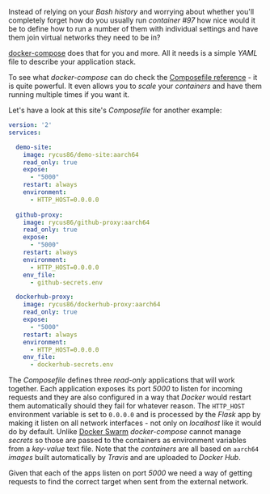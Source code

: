 Instead of relying on your *Bash history* and worrying about whether you'll
completely forget how do you usually run *container #97* how nice would it be
to define how to run a number of them with individual settings and have them
join virtual networks they need to be in?

[docker-compose](https://docs.docker.com/compose/) does that for you and more.
All it needs is a simple *YAML* file to describe your application stack.

To see what *docker-compose* can do check the 
[Composefile reference](https://docs.docker.com/compose/compose-file/) - it is quite powerful.
It even allows you to *scale* your *containers* and have them running multiple
times if you want it.

Let's have a look at this site's *Composefile* for another example:
```yaml
version: '2'
services:

  demo-site:
    image: rycus86/demo-site:aarch64
    read_only: true
    expose:
      - "5000"
    restart: always
    environment:
      - HTTP_HOST=0.0.0.0
  
  github-proxy:
    image: rycus86/github-proxy:aarch64
    read_only: true
    expose:
      - "5000"
    restart: always
    environment:
      - HTTP_HOST=0.0.0.0
    env_file:
      - github-secrets.env

  dockerhub-proxy:
    image: rycus86/dockerhub-proxy:aarch64
    read_only: true
    expose:
      - "5000"
    restart: always
    environment:
      - HTTP_HOST=0.0.0.0
    env_file:
      - dockerhub-secrets.env
```

The *Composefile* defines three *read-only* applications that will work together.
Each application exposes its port *5000* to listen for incoming requests and
they are also configured in a way that *Docker* would restart them automatically
should they fail for whatever reason.
The `HTTP_HOST` environment variable is set to `0.0.0.0` and is processed by 
the *Flask* app by making it listen on all network interfaces - not only on
*localhost* like it would do by default.
Unlike [Docker Swarm](https://docs.docker.com/engine/swarm/) *docker-compose* cannot
manage *secrets* so those are passed to the containers as environment variables from
a *key-value* text file.
Note that the *containers* are all based on `aarch64` *images* built automatically
by *Travis* and are uploaded to *Docker Hub*. 

Given that each of the apps listen on port *5000* we need a way of getting
requests to find the correct target when sent from the external network.
